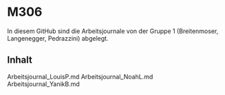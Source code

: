 # M306
In diesem GitHub sind die Arbeitsjournale von der Gruppe 1 (Breitenmoser, Langenegger, Pedrazzini) abgelegt.
## Inhalt
Arbeitsjournal_LouisP.md
Arbeitsjournal_NoahL.md
Arbeitsjournal_YanikB.md
